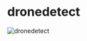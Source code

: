 # dronedetect

![dronedetect](https://github.com/innovativethinker/dronedetect/assets/127458338/fe4aead7-983f-4d6c-b278-6a4d82054427)
